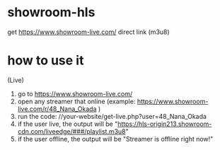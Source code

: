 # showroom-hls
get https://www.showroom-live.com/ direct link (m3u8)

# how to use it

(Live)
1. go to https://www.showroom-live.com/
2. open any streamer that online (example: https://www.showroom-live.com/r/48_Nana_Okada )
3. run the code: //your-website/get-live.php?user=48_Nana_Okada
4. if the user live, the output will be "https://hls-origin213.showroom-cdn.com/liveedge/###/playlist.m3u8"
5. if the user offline, the output will be "Streamer is offline right now!"
